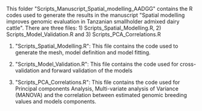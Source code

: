 This folder "Scripts_Manuscript_Spatial_modelling_AADGG" contains the R codes used to generate the results in the manuscript "Spatial modelling improves genomic evaluation in Tanzanian smallholder admixed dairy cattle".
There are three files: 1) Scripts_Spatial_Modelling.R, 2) Scripts_Model_Validation.R and 3) Scripts_PCA_Correlations.R

1) "Scripts_Spatial_Modelling.R": This file contains the code used to generate the mesh, model definition and model fitting.
   
2) "Scripts_Model_Validation.R": This file contains the code used for cross-validation and forward validation of the models
   
3) "Scripts_PCA_Correlations.R": This file contains the code used for Principal components Analysis, Multi-variate analysis of Variance (MANOVA) and the correlation between estimated genomic breeding values and models components.
